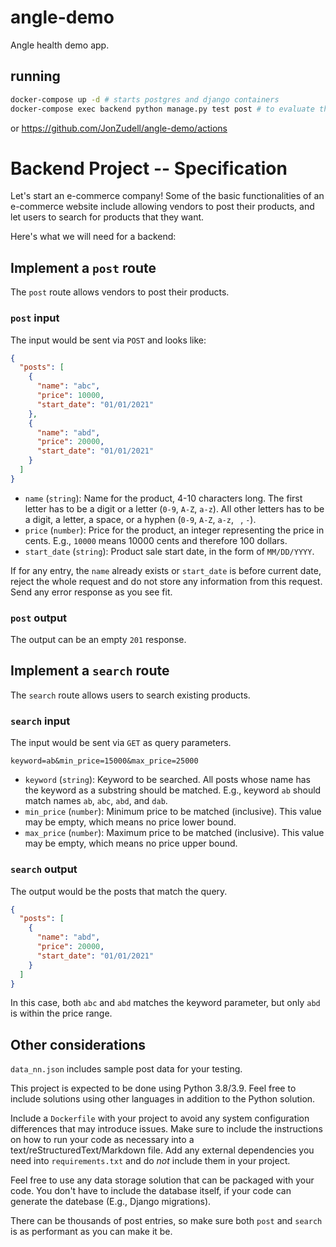 # angle-demo
Angle health demo app.

## running
```bash
docker-compose up -d # starts postgres and django containers
docker-compose exec backend python manage.py test post # to evaluate the specification has been met
```
or
https://github.com/JonZudell/angle-demo/actions 
# Backend Project -- Specification

Let's start an e-commerce company! Some of the basic functionalities of an e-commerce website
include allowing vendors to post their products, and let users to search for products that they
want.

Here's what we will need for a backend:

## Implement a `post` route

The `post` route allows vendors to post their products.

### `post` input

The input would be sent via `POST` and looks like:

```json
{
  "posts": [
    {
      "name": "abc",
      "price": 10000,
      "start_date": "01/01/2021"
    },
    {
      "name": "abd",
      "price": 20000,
      "start_date": "01/01/2021"
    }
  ]
}
```

* `name` (`string`): Name for the product, 4-10 characters long. The first letter has to be a
  digit or a letter (`0-9`, `A-Z`, `a-z`). All other letters has to be a digit, a letter, a space,
  or a hyphen (`0-9`, `A-Z`, `a-z`, ` `, `-`).
* `price` (`number`): Price for the product, an integer representing the price in cents. E.g.,
  `10000` means 10000 cents and therefore 100 dollars.
* `start_date` (`string`): Product sale start date, in the form of `MM/DD/YYYY`.

If for any entry, the `name` already exists or `start_date` is before current date, reject the
whole request and do not store any information from this request. Send any error response as you see fit.

### `post` output

The output can be an empty `201` response.

## Implement a `search` route

The `search` route allows users to search existing products.

### `search` input

The input would be sent via `GET` as query parameters.

```text
keyword=ab&min_price=15000&max_price=25000
```

* `keyword` (`string`): Keyword to be searched. All posts whose name has the keyword as a
  substring should be matched. E.g., keyword `ab` should match names `ab`, `abc`, `abd`, and `dab`.
* `min_price` (`number`): Minimum price to be matched (inclusive). This value may be empty, which
  means no price lower bound.
* `max_price` (`number`): Maximum price to be matched (inclusive). This value may be empty, which
  means no price upper bound.

### `search` output

The output would be the posts that match the query.

```json
{
  "posts": [
    {
      "name": "abd",
      "price": 20000,
      "start_date": "01/01/2021"
    }
  ]
}
```

In this case, both `abc` and `abd` matches the keyword parameter, but only `abd` is within the
price range.

## Other considerations

`data_nn.json` includes sample post data for your testing.

This project is expected to be done using Python 3.8/3.9. Feel free to include solutions using
other languages in addition to the Python solution.

Include a `Dockerfile` with your project to avoid any system configuration differences that may
introduce issues. Make sure to include the instructions on how to run your code as necessary into a
text/reStructuredText/Markdown file. Add any external dependencies you need into `requirements.txt`
and do *not* include them in your project.

Feel free to use any data storage solution that can be packaged with your code. You don't have to
include the database itself, if your code can generate the datebase (E.g., Django migrations).

There can be thousands of post entries, so make sure both `post` and `search` is as performant as
you can make it be.
